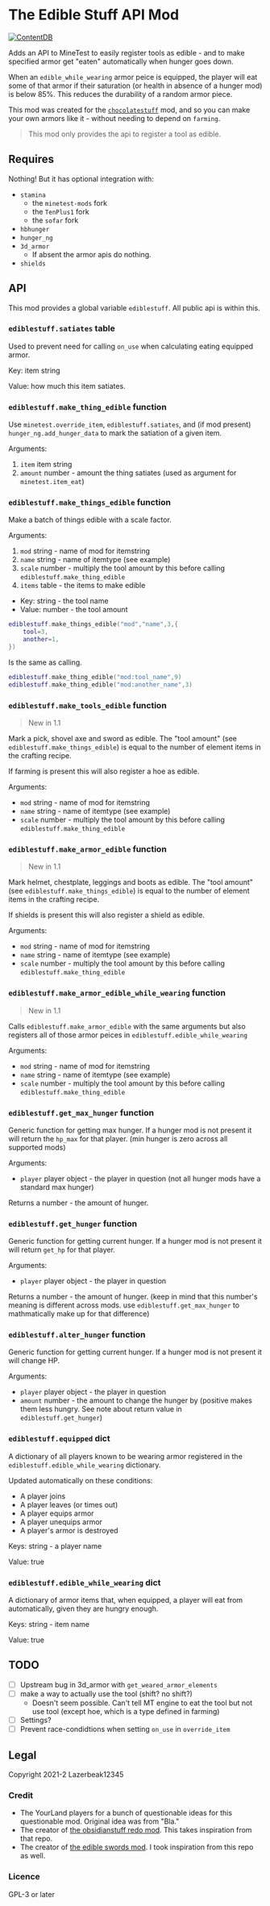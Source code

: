 # The Edible Stuff API Mod

[![ContentDB](https://content.minetest.net/packages/lazerbeak12345/ediblestuff_api/shields/downloads/)](https://content.minetest.net/packages/lazerbeak12345/ediblestuff_api/)

Adds an API to MineTest to easily register tools as edible - and to make
specified armor get "eaten" automatically when hunger goes down.

When an `edible_while_wearing` armor peice is equipped, the player will eat some
of that armor if their saturation (or health in absence of a hunger 
mod) is below 85%. This reduces the durability of a random armor piece.

This mod was created for the [`chocolatestuff`][cs] mod, and so you can make your own armors like it - without needing to depend on `farming`.

[cs]: https://github.com/Lazerbeak12345/chocolatestuff

> This mod only provides the api to register a tool as edible.

## Requires

Nothing! But it has optional integration with:

- `stamina`
	- the `minetest-mods` fork
	- the `TenPlus1` fork
	- the `sofar` fork
- `hbhunger`
- `hunger_ng`
- `3d_armor`
	- If absent the armor apis do nothing.
- `shields`

## API

This mod provides a global variable `ediblestuff`. All public api is within this.

### `ediblestuff.satiates` table

Used to prevent need for calling `on_use` when calculating eating equipped armor.

Key: item string

Value: how much this item satiates.

### `ediblestuff.make_thing_edible` function

Use `minetest.override_item`, `ediblestuff.satiates`, and (if mod present) `hunger_ng.add_hunger_data` to mark the satiation of a given item.

Arguments:

1. `item` item string
2. `amount` number - amount the thing satiates (used as argument for `minetest.item_eat`)

### `ediblestuff.make_things_edible` function

Make a batch of things edible with a scale factor.

Arguments:

1. `mod` string - name of mod for itemstring
2. `name` string - name of itemtype (see example)
3. `scale` number - multiply the tool amount by this before calling `ediblestuff.make_thing_edible`
4. `items` table - the items to make edible
  - Key: string - the tool name
  - Value: number - the tool amount

```lua
ediblestuff.make_things_edible("mod","name",3,{
	tool=3,
	another=1,
})
```

Is the same as calling.

```lua
ediblestuff.make_thing_edible("mod:tool_name",9)
ediblestuff.make_thing_edible("mod:another_name",3)
```

### `ediblestuff.make_tools_edible` function

> New in 1.1

Mark a pick, shovel axe and sword as edible. The "tool amount" (see `ediblestuff.make_things_edible`) is equal to the number of element items in the crafting recipe.

If farming is present this will also register a hoe as edible.

Arguments:

- `mod` string - name of mod for itemstring
- `name` string - name of itemtype (see example)
- `scale` number - multiply the tool amount by this before calling `ediblestuff.make_thing_edible`

### `ediblestuff.make_armor_edible` function

> New in 1.1

Mark helmet, chestplate, leggings and boots as edible. The "tool amount" (see `ediblestuff.make_things_edible`) is equal to the number of element items in the crafting recipe.

If shields is present this will also register a shield as edible.

Arguments:

- `mod` string - name of mod for itemstring
- `name` string - name of itemtype (see example)
- `scale` number - multiply the tool amount by this before calling `ediblestuff.make_thing_edible`

### `ediblestuff.make_armor_edible_while_wearing` function

> New in 1.1

Calls `ediblestuff.make_armor_edible` with the same arguments but also registers all of those armor peices in `ediblestuff.edible_while_wearing`

Arguments:

- `mod` string - name of mod for itemstring
- `name` string - name of itemtype (see example)
- `scale` number - multiply the tool amount by this before calling `ediblestuff.make_thing_edible`

### `ediblestuff.get_max_hunger` function

Generic function for getting max hunger. If a hunger mod is not present it will return the `hp_max` for that player. (min hunger is zero across all supported mods)

Arguments:

- `player` player object - the player in question (not all hunger mods have a standard max hunger)

Returns a number - the amount of hunger.

### `ediblestuff.get_hunger` function

Generic function for getting current hunger. If a hunger mod is not present it will return `get_hp` for that player.

Arguments:

- `player` player object - the player in question

Returns a number - the amount of hunger. (keep in mind that this number's meaning is different across mods. use `ediblestuff.get_max_hunger` to mathmatically make up for that difference)

### `ediblestuff.alter_hunger` function

Generic function for getting current hunger. If a hunger mod is not present it will change HP.

Arguments:

- `player` player object - the player in question
- `amount` number - the amount to change the hunger by (positive makes them less hungry. See note about return value in `ediblestuff.get_hunger`)

### `ediblestuff.equipped` dict

A dictionary of all players known to be wearing armor registered in the `ediblestuff.edible_while_wearing` dictionary.

Updated automatically on these conditions:

- A player joins
- A player leaves (or times out)
- A player equips armor
- A player unequips armor
- A player's armor is destroyed

Keys: string - a player name

Value: true

### `ediblestuff.edible_while_wearing` dict

A dictionary of armor items that, when equipped, a player will eat from automatically, given they are hungry enough.

Keys: string - item name

Value: true

## TODO

- [ ] Upstream bug in 3d_armor with `get_weared_armor_elements`
- [ ] make a way to actually use the tool (shift? no shift?)
  - Doesn't seem possible. Can't tell MT engine to eat the tool but not use tool (except hoe, which is a type defined in farming)
- [ ] Settings?
- [ ] Prevent race-condidtions when setting `on_use` in `override_item`

## Legal

Copyright 2021-2 Lazerbeak12345

### Credit

- The YourLand players for a bunch of questionable ideas for this questionable mod. Original idea was from "Bla."
- The creator of [the obsidianstuff redo mod](https://github.com/OgelGames/obsidianstuff). This takes inspiration from that repo.
- The creator of [the edible swords mod][the_edible_swords_mod]. I took inspiration from this repo as well.

[the_edible_swords_mod]: https://content.minetest.net/packages/GamingAssociation39/edible_swords/

### Licence

GPL-3 or later
